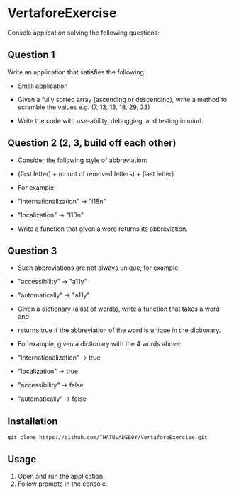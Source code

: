 # VertaforeExercise
Console application solving the following questions:

## Question 1

Write an application that satisfies the following:

* Small application

* Given a fully sorted array (ascending or descending), write a method to scramble the values e.g. (7, 13, 13, 18, 29, 33)

* Write the code with use-ability, debugging, and testing in mind.

 

## Question 2 (2, 3, build off each other)


* Consider the following style of abbreviation:

*   (first letter) + (count of removed letters) + (last letter)

* For example:

*   "internationalization" -> "i18n"

*   "localization" -> "l10n"

* Write a function that given a word returns its abbreviation.

 

## Question 3


* Such abbreviations are not always unique, for example:

*   "accessibility" -> "a11y"

*   "automatically" -> "a11y"

* Given a dictionary (a list of words), write a function that takes a word and

* returns true if the abbreviation of the word is unique in the dictionary.



* For example, given a dictionary with the 4 words above:

*   "internationalization" -> true

*   "localization" -> true

*   "accessibility" -> false

*   "automatically" -> false


## Installation
```
git clone https://github.com/THATBLADEBOY/VertaforeExercise.git
```

## Usage
1. Open and run the application.
2. Follow prompts in the console.
